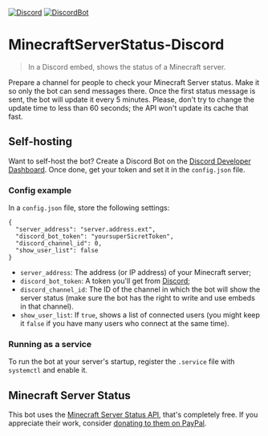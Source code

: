 [![Discord](https://img.shields.io/discord/764789719032266752?label=Kabyle%20Minecraft%20on%20Discord)](https://discord.gg/PMHuPpD)
[![DiscordBot](https://img.shields.io/badge/Discord%20Bot-Invite-blueviolet)](https://discord.com/api/oauth2/authorize?client_id=701526567763050517&permissions=379968&redirect_uri=https%3A%2F%2Fkabyle-gamers.com%2Fminecraft&scope=bot)

# MinecraftServerStatus-Discord
> In a Discord embed, shows the status of a Minecraft server.

Prepare a channel for people to check your Minecraft Server status. Make it so only the bot can send messages there. Once the first status message is sent, the bot will update it every 5 minutes. Please, don't try to change the update time to less than 60 seconds; the API won't update its cache that fast.

## Self-hosting

Want to self-host the bot? Create a Discord Bot on the [Discord Developer Dashboard](https://discord.com/developers/applications/). Once done, get your token and set it in the `config.json` file.

### Config example

In a `config.json` file, store the following settings:

```
{
  "server_address": "server.address.ext",
  "discord_bot_token": "yoursuperSicretToken",
  "discord_channel_id": 0,
  "show_user_list": false
}
```

* `server_address`: The address (or IP address) of your Minecraft server;
* `discord_bot_token`: A token you'll get from [Discord](https://discord.com/developers/applications/);
* `discord_channel_id`: The ID of the channel in which the bot will show the server status (make sure the bot has the right to write and use embeds in that channel).
* `show_user_list`: If `true`, shows a list of connected users (you might keep it `false` if you have many users who connect at the same time).

### Running as a service

To run the bot at your server's startup, register the `.service` file with `systemctl` and enable it.

## Minecraft Server Status
This bot uses the [Minecraft Server Status API](https://mcsrvstat.us/), that's completely free. If you appreciate their work, consider [donating to them on PayPal](https://www.paypal.com/paypalme/spirit55555).
